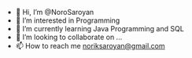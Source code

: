 - 👋 Hi, I’m @NoroSaroyan
- 👀 I’m interested in Programming 
- 🌱 I’m currently learning Java Programming and SQL 
- 💞️ I’m looking to collaborate on ...
- 📫 How to reach me noriksaroyan@gmail.com 

<!---
NoroSaroyan/NoroSaroyan is a ✨ special ✨ repository because its `README.md` (this file) appears on your GitHub profile.
You can click the Preview link to take a look at your changes.
--->
